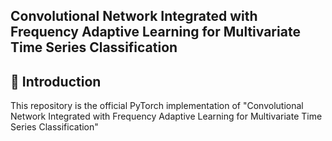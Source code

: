 ## **Convolutional Network Integrated with Frequency Adaptive Learning for Multivariate Time Series Classification**

## 📖 Introduction
This repository is the official PyTorch implementation of "Convolutional Network Integrated with Frequency Adaptive Learning for Multivariate Time Series Classification"

<!--## 📑 Citation-->

